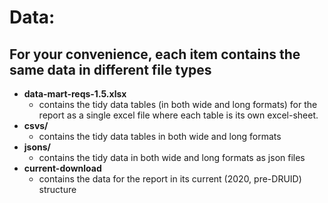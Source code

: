 # Data:
## For your convenience, each item contains the same data in different file types
- **data-mart-reqs-1.5.xlsx**
    - contains the tidy data tables (in both wide and long formats) for the report as a single excel file where each table is its own excel-sheet.
- **csvs/**
    - contains the tidy data tables in both wide and long formats
- **jsons/**
    - contains the tidy data in both wide and long formats as json files
- **current-download**
    - contains the data for the report in its current (2020, pre-DRUID) structure 